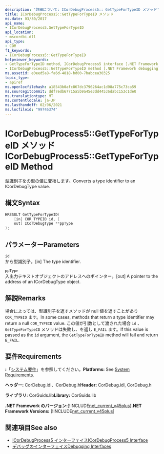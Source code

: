 ```yaml
---
description: '詳細について: ICorDebugProcess5:: GetTypeForTypeID メソッド'
title: ICorDebugProcess5::GetTypeForTypeID メソッド
ms.date: 03/30/2017
api_name:
- ICorDebugProcess5.GetTypeForTypeID
api_location:
- mscordbi.dll
api_type:
- COM
f1_keywords:
- ICorDebugProcess5::GetTypeForTypeID
helpviewer_keywords:
- GetTypeForTypeID method, ICorDebugProcess5 interface [.NET Framework debugging]
- ICorDebugProcess5::GetTypeForTypeID method [.NET Framework debugging]
ms.assetid: e0eed5a8-fa6d-4818-bd00-7babcea30325
topic_type:
- apiref
ms.openlocfilehash: a18543b0afc867dc3796264ac1d08a775c73ca59
ms.sourcegitcommit: ddf7edb67715a5b9a45e3dd44536dabc153c1de0
ms.translationtype: MT
ms.contentlocale: ja-JP
ms.lasthandoff: 02/06/2021
ms.locfileid: "99746374"
---
```

# <a name="icordebugprocess5gettypefortypeid-method"></a><span data-ttu-id="1cdc8-103">ICorDebugProcess5::GetTypeForTypeID メソッド</span><span class="sxs-lookup"><span data-stu-id="1cdc8-103">ICorDebugProcess5::GetTypeForTypeID Method</span></span>

<span data-ttu-id="1cdc8-104">型識別子をの型の値に変換します。</span><span class="sxs-lookup"><span data-stu-id="1cdc8-104">Converts a type identifier to an ICorDebugType value.</span></span>  
  
## <a name="syntax"></a><span data-ttu-id="1cdc8-105">構文</span><span class="sxs-lookup"><span data-stu-id="1cdc8-105">Syntax</span></span>  
  
```cpp  
HRESULT GetTypeForTypeID(  
    [in] COR_TYPEID id, [  
    out] ICorDebugType **ppType  
);  
```  
  
## <a name="parameters"></a><span data-ttu-id="1cdc8-106">パラメーター</span><span class="sxs-lookup"><span data-stu-id="1cdc8-106">Parameters</span></span>  

 `id`  
 <span data-ttu-id="1cdc8-107">から型識別子。</span><span class="sxs-lookup"><span data-stu-id="1cdc8-107">[in] The type identifier.</span></span>  
  
 `ppType`  
 <span data-ttu-id="1cdc8-108">入出力テキストオブジェクトのアドレスへのポインター。</span><span class="sxs-lookup"><span data-stu-id="1cdc8-108">[out] A pointer to the address of an ICorDebugType object.</span></span>  
  
## <a name="remarks"></a><span data-ttu-id="1cdc8-109">解説</span><span class="sxs-lookup"><span data-stu-id="1cdc8-109">Remarks</span></span>  

 <span data-ttu-id="1cdc8-110">場合によっては、型識別子を返すメソッドが null 値を返すことがあり `COR_TYPEID` ます。</span><span class="sxs-lookup"><span data-stu-id="1cdc8-110">In some cases, methods that return a type identifier may return a null `COR_TYPEID` value.</span></span> <span data-ttu-id="1cdc8-111">この値が引数として渡された場合 `id` 、 `GetTypeForTypeID` メソッドは失敗し、を返し `E_FAIL` ます。</span><span class="sxs-lookup"><span data-stu-id="1cdc8-111">If this value is passed as the `id` argument, the `GetTypeForTypeID` method will fail and return `E_FAIL`.</span></span>  
  
## <a name="requirements"></a><span data-ttu-id="1cdc8-112">要件</span><span class="sxs-lookup"><span data-stu-id="1cdc8-112">Requirements</span></span>  

 <span data-ttu-id="1cdc8-113">**:**「[システム要件](../../get-started/system-requirements.md)」を参照してください。</span><span class="sxs-lookup"><span data-stu-id="1cdc8-113">**Platforms:** See [System Requirements](../../get-started/system-requirements.md).</span></span>  
  
 <span data-ttu-id="1cdc8-114">**ヘッダー:** CorDebug.idl、CorDebug.h</span><span class="sxs-lookup"><span data-stu-id="1cdc8-114">**Header:** CorDebug.idl, CorDebug.h</span></span>  
  
 <span data-ttu-id="1cdc8-115">**ライブラリ:** CorGuids.lib</span><span class="sxs-lookup"><span data-stu-id="1cdc8-115">**Library:** CorGuids.lib</span></span>  
  
 <span data-ttu-id="1cdc8-116">**.NET Framework のバージョン:**[!INCLUDE[net_current_v45plus](../../../../includes/net-current-v45plus-md.md)]</span><span class="sxs-lookup"><span data-stu-id="1cdc8-116">**.NET Framework Versions:** [!INCLUDE[net_current_v45plus](../../../../includes/net-current-v45plus-md.md)]</span></span>  
  
## <a name="see-also"></a><span data-ttu-id="1cdc8-117">関連項目</span><span class="sxs-lookup"><span data-stu-id="1cdc8-117">See also</span></span>

- [<span data-ttu-id="1cdc8-118">ICorDebugProcess5 インターフェイス</span><span class="sxs-lookup"><span data-stu-id="1cdc8-118">ICorDebugProcess5 Interface</span></span>](icordebugprocess5-interface.md)
- [<span data-ttu-id="1cdc8-119">デバッグのインターフェイス</span><span class="sxs-lookup"><span data-stu-id="1cdc8-119">Debugging Interfaces</span></span>](debugging-interfaces.md)
